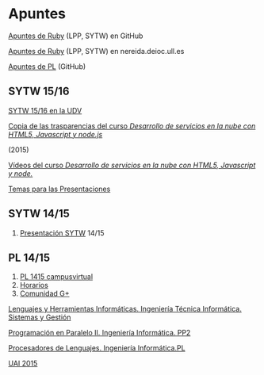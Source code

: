# Apuntes

[Apuntes de Ruby](http://crguezl.github.io/apuntes-ruby/) (LPP, SYTW) en GitHub

[Apuntes de Ruby](http://nereida.deioc.ull.es/~lpp/perlexamples/) (LPP, SYTW) en nereida.deioc.ull.es

[Apuntes de PL](http://crguezl.github.io/pl-html/javascriptexamples.html) (GitHub)

## SYTW 15/16

[SYTW 15/16 en la UDV](https://campusvirtual.ull.es/1516/course/view.php?id=187)

[Copia de las trasparencias del curso *Desarrollo de servicios en la nube con HTML5, Javascript y node.js*](https://github.com/crguezl/miriada-upm-dsnh5jsnode/tree/master/traspas)

(2015)

[Vídeos del curso *Desarrollo de servicios en la nube con HTML5, Javascript y node.*](https://github.com/crguezl/miriada-upm-dsnh5jsnode)

[Temas para las Presentaciones](presentaciones.md)

## SYTW 14/15

1.  [Presentación SYTW](http://crguezl.github.io/stw1415programa/sytw/sytw.html) 14/15

## PL 14/15

1.  [PL 1415 campusvirtual](https://campusvirtual.ull.es/1415/course/view.php?id=5669)
2.  [Horarios](http://www.ull.es/download/centros/etsii/Tercero_5/2562098/Grado_tercero_2C.pdf)
3.  [Comunidad G+](https://plus.google.com/u/0/communities/117168795989211244236)

[Lenguajes y Herramientas Informáticas. Ingeniería Técnica Informática.  Sistemas y Gestión](https://campusvirtual.ull.es/ocw/course/view.php?id=43)

[Programación en Paralelo II. Ingeniería Informática.  PP2](https://campusvirtual.ull.es/ocw/course/view.php?id=44)

[Procesadores de Lenguajes. Ingeniería Informática.PL](https://campusvirtual.ull.es/ocw/course/view.php?id=45)

[UAI 2015](uai2015/)




